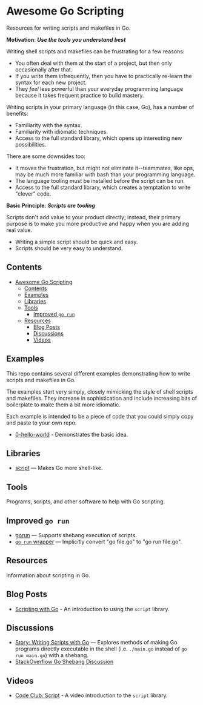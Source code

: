 # Awesome Go Scripting

Resources for writing scripts and makefiles in Go.

**Motivation**: ***Use the tools you understand best***

Writing shell scripts and makefiles can be frustrating for a few reasons:

* You often deal with them at the start of a project, but then only occasionally after that.
* If you write them infrequently, then you have to practically re-learn the syntax for each new project.
* They *feel* less powerful than your everyday programming language because it takes frequent practice to build mastery.

Writing scripts in your primary language (in this case, Go), has a number of benefits:

* Familiarity with the syntax.
* Familiarity with idiomatic techniques.
* Access to the full standard library, which opens up interesting new possibilities.

There are some downsides too:

* It moves the frustration, but might not eliminate it--teammates, like ops, may be much more familiar with bash than your programming language.
* The language tooling must be installed before the script can be run.
* Access to the full standard library, which creates a temptation to write "clever" code.

**Basic Principle**: ***Scripts are tooling***

Scripts don't add value to your product directly; instead, their primary purpose is to make you more productive and happy when you are adding real value.

* Writing a simple script should be quick and easy.
* Scripts should be very easy to understand.

## Contents

* [Awesome Go Scripting](#awesome-go-scripting)
	* [Contents](#contents)
	* [Examples](#examples)
	* [Libraries](#libraries)
	* [Tools](#tools)
		* [Improved `go run`](#improved-go-run)
	* [Resources](#resources)
		* [Blog Posts](#blog-posts)
		* [Discussions](#discussions)
		* [Videos](#videos)

## Examples

This repo contains several different examples demonstrating how to write scripts and makefiles in Go.

The examples start very simply, closely mimicking the style of shell scripts and makefiles. They increase in sophistication and include increasing bits of boilerplate to make them a bit more idiomatic.

Each example is intended to be a piece of code that you could simply copy and paste to your own repo.

* [0-hello-world](examples/0-hello-world/) - Demonstrates the basic idea.

## Libraries

* [script](https://github.com/bitfield/script) — Makes Go more shell-like.

## Tools

Programs, scripts, and other software to help with Go scripting.

## Improved `go run`

* [gorun](https://github.com/erning/gorun) — Supports shebang execution of scripts.
* [`go run` wrapper](https://gist.github.com/rkulla/bbe82f81fa1baa283a5fde2aec8fb5a9) — Implicitly convert "go file.go" to "go run file.go".

## Resources

Information about scripting in Go.

## Blog Posts

* [Scripting with Go](https://bitfieldconsulting.com/posts/scripting) - An introduction to using the `script` library.

## Discussions

* [Story: Writing Scripts with Go](https://gist.github.com/posener/73ffd326d88483df6b1cb66e8ed1e0bd) — Explores methods of making Go programs directly executable in the shell (i.e. `./main.go` instead of `go run main.go`) with a shebang.
* [StackOverflow Go Shebang Discussion](https://stackoverflow.com/questions/7707178/whats-the-appropriate-go-shebang-line)

## Videos

* [Code Club: Script](https://www.youtube.com/watch?v=6S5EqzVwpEg) - A video introduction to the `script` library.
